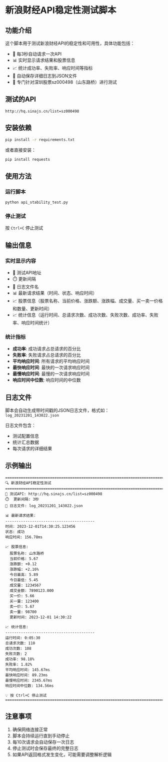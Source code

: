 # 新浪财经API稳定性测试脚本

## 功能介绍

这个脚本用于测试新浪财经API的稳定性和可用性，具体功能包括：

- 🔄 每3秒自动请求一次API
- 📊 实时显示请求结果和股票信息
- 📈 统计成功率、失败率、响应时间等指标
- 📝 自动保存详细日志到JSON文件
- 🎯 专门针对深圳股票sz000498（山东路桥）进行测试

## 测试的API

```
http://hq.sinajs.cn/list=sz000498
```

## 安装依赖

```bash
pip install -r requirements.txt
```

或者直接安装：

```bash
pip install requests
```

## 使用方法

### 运行脚本

```bash
python api_stability_test.py
```

### 停止测试

按 `Ctrl+C` 停止测试

## 输出信息

### 实时显示内容

- 📡 测试API地址
- ⏱️ 更新间隔
- 📝 日志文件名
- 📊 最新请求结果（时间、状态、响应时间）
- 📈 股票信息（股票名称、当前价格、涨跌额、涨跌幅、成交量、买一卖一价格和数量、更新时间）
- 📈 统计信息（运行时间、总请求次数、成功次数、失败次数、成功率、失败率、响应时间统计）

### 统计指标

- **成功率**: 成功请求占总请求的百分比
- **失败率**: 失败请求占总请求的百分比
- **平均响应时间**: 所有请求的平均响应时间
- **最快响应时间**: 最快的一次请求响应时间
- **最慢响应时间**: 最慢的一次请求响应时间
- **响应时间中位数**: 响应时间的中位数

## 日志文件

脚本会自动生成带时间戳的JSON日志文件，格式如：`log_20231201_143022.json`

日志文件包含：
- 测试配置信息
- 统计汇总数据
- 每次请求的详细结果

## 示例输出

```
================================================================================
🔍 新浪财经API稳定性测试
================================================================================
📡 测试API: http://hq.sinajs.cn/list=sz000498
⏱️  更新间隔: 3秒
📝 日志文件: log_20231201_143022.json

📊 最新请求结果:
----------------------------------------
时间: 2023-12-01T14:30:25.123456
状态: 成功
响应时间: 156.78ms

📈 股票信息:
  股票名称: 山东路桥
  当前价格: 5.67
  涨跌额: +0.12
  涨跌幅: +2.16%
  今日最高: 5.89
  今日最低: 5.45
  成交量: 1234567
  成交金额: 7890123.000
  买一价: 5.66
  买一量: 123400
  卖一价: 5.67
  卖一量: 98700
  更新时间: 2023-12-01 14:30:22

📈 统计信息:
----------------------------------------
运行时间: 0:05:30
总请求次数: 110
成功次数: 108
失败次数: 2
成功率: 98.18%
失败率: 1.82%
平均响应时间: 145.67ms
最快响应时间: 89.23ms
最慢响应时间: 2345.67ms
响应时间中位数: 134.56ms

💡 按 Ctrl+C 停止测试
================================================================================
```

## 注意事项

1. 确保网络连接正常
2. 脚本会持续运行直到手动停止
3. 每10次请求会自动保存一次日志
4. 停止测试时会保存最终的完整日志
5. 如果API返回格式发生变化，可能需要调整解析逻辑 